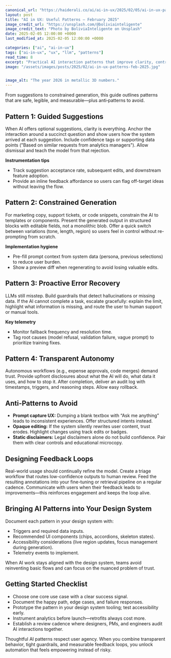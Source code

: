 ```yaml
---
canonical_url: "https://haiderali.co/ai/ai-in-ux/2025/02/05/ai-in-ux-patterns-feb-2025/"
layout: post
title: "AI in UX: Useful Patterns — February 2025"
image_credit_url: "https://unsplash.com/@boliviainteligente"
image_credit_text: "Photo by BoliviaInteligente on Unsplash"
date: 2025-02-05 12:00:00 +0000
last_modified_at: 2025-02-05 12:00:00 +0000

categories: ["ai", "ai-in-ux"]
tags: ["ai-in-ux", "ux", "llm", "patterns"]
read_time: 8
excerpt: "Practical AI interaction patterns that improve clarity, control, and trust in everyday products."
image: "/assets/images/posts/2025/02/ai-in-ux-patterns-feb-2025.jpg"


image_alt: "The year 2026 in metallic 3D numbers."
---
```


From suggestions to constrained generation, this guide outlines patterns that are safe, legible, and measurable—plus anti‑patterns to avoid.

## Pattern 1: Guided Suggestions

When AI offers optional suggestions, clarity is everything. Anchor the interaction around a succinct question and show users how the system arrived at each suggestion. Include confidence tags or supporting data points ("Based on similar requests from analytics managers"). Allow dismissal and teach the model from that rejection.

**Instrumentation tips**

- Track suggestion acceptance rate, subsequent edits, and downstream feature adoption.
- Provide an inline feedback affordance so users can flag off-target ideas without leaving the flow.

## Pattern 2: Constrained Generation

For marketing copy, support tickets, or code snippets, constrain the AI to templates or components. Present the generated output in structured blocks with editable fields, not a monolithic blob. Offer a quick switch between variations (tone, length, region) so users feel in control without re-prompting from scratch.

**Implementation hygiene**

- Pre-fill prompt context from system data (persona, previous selections) to reduce user burden.
- Show a preview diff when regenerating to avoid losing valuable edits.

## Pattern 3: Proactive Error Recovery

LLMs still misstep. Build guardrails that detect hallucinations or missing data. If the AI cannot complete a task, escalate gracefully: explain the limit, highlight what information is missing, and route the user to human support or manual tools.

**Key telemetry**

- Monitor fallback frequency and resolution time.
- Tag root causes (model refusal, validation failure, vague prompt) to prioritize training fixes.

## Pattern 4: Transparent Autonomy

Autonomous workflows (e.g., expense approvals, code merges) demand trust. Provide upfront disclosures about what the AI will do, what data it uses, and how to stop it. After completion, deliver an audit log with timestamps, triggers, and reasoning steps. Allow easy rollback.

## Anti-Patterns to Avoid

- **Prompt capture UX:** Dumping a blank textbox with “Ask me anything” leads to inconsistent experiences. Offer structured intents instead.
- **Opaque editing:** If the system silently rewrites user content, trust erodes. Highlight changes using track edits or badges.
- **Static disclaimers:** Legal disclaimers alone do not build confidence. Pair them with clear controls and educational microcopy.

## Designing Feedback Loops

Real-world usage should continually refine the model. Create a triage workflow that routes low-confidence outputs to human review. Feed the resulting annotations into your fine-tuning or retrieval pipeline on a regular cadence. Communicate with users when their feedback leads to improvements—this reinforces engagement and keeps the loop alive.

## Bringing AI Patterns into Your Design System

Document each pattern in your design system with:

- Triggers and required data inputs.
- Recommended UI components (chips, accordions, skeleton states).
- Accessibility considerations (live region updates, focus management during generation).
- Telemetry events to implement.

When AI work stays aligned with the design system, teams avoid reinventing basic flows and can focus on the nuanced problem of trust.

## Getting Started Checklist

- Choose one core use case with a clear success signal.
- Document the happy path, edge cases, and failure responses.
- Prototype the pattern in your design system tooling; test accessibility early.
- Instrument analytics before launch—retrofits always cost more.
- Establish a review cadence where designers, PMs, and engineers audit AI interactions together.

Thoughtful AI patterns respect user agency. When you combine transparent behavior, tight guardrails, and measurable feedback loops, you unlock automation that feels empowering instead of risky.
